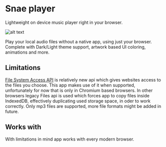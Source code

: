 # Snae player
Lightweight on device music player right in your browser.

![alt text](https://raw.githubusercontent.com/minht11/local-music-pwa/main/images/preview.webp)

Play your local audio files without a native app, using just your browser. Complete with Dark/Light theme support, artwork based UI coloring, animations and more.

## Limitations
[File System Access API](https://developer.mozilla.org/en-US/docs/Web/API/File_System_Access_API) is relatively new api which gives websites access to the files you choose. This app makes use of it when supported, unfortunately for now that is only in Chromium based browsers. In other browsers legacy Files api is used which forces app to copy files inside IndexedDB, effectively duplicating used storage space, in oder to work correctly.
Only mp3 files are supported, more file formats might be added in future.

## Works with
With limitations in mind app works with every modern browser.
